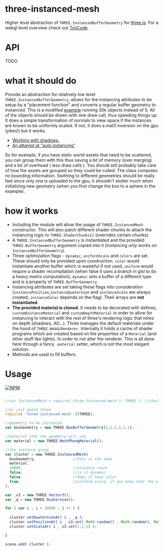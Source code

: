 # three-instanced-mesh

Higher level abstraction of `THREE.InstancedBufferGeometry` for [three.js](https://github.com/mrdoob/three.js/). For a webgl level overview check out [TojiCode](http://blog.tojicode.com/2013/07/webgl-instancing-with.html).

# API

TODO

# what it should do

Provide an abstraction for relatively low level `THREE.InstancedBufferGeometry`, allows for the instancing attributes to be setup by a "placement function" and converts a regular buffer geometry to instanced. This is a modified [example](http://dusanbosnjak.com/test/webGL/three-instanced-mesh/webgl_performance_doublesided.html) running 30k objects instead of 5. All of the objects should be drawn with one draw call, thus speeding things up. It does a simple transformation of normals to view space if the instances are known to be uniformly scaled. If not, it does a mat3 inversion on the gpu (yikes!) but it works. 

- [Working with shadows.](http://dusanbosnjak.com/test/webGL/three-instanced-mesh/webgl_instanced_mesh_v4.html)
- [An attampt at "auto instancing"](http://dusanbosnjak.com/test/webGL/three-auto-instancing/)

So for example, if you have static world assets that need to be scattered, you can group them with this thus saving a bit of memory (over merging) and a bit of overhead ( less draw calls ). You should still probably take care of how the assets are grouped so they could be culled. The class computes no bounding information. Swithing to different geometries should be really fast since only one is uploaded to the gpu, it shouldn't stutter much when initializing new geometry (when you first change the box to a sphere in the example).

# how it works

- Including the module will allow the usage of `THREE.InstancedMesh` constructor. This will also patch different shader chunks to attach the instancing logic to `THREE.ShaderChunks{}` (overrides certain chunks).
- A `THREE.InstancedBufferGeometry` is instantiated and the provided `THREE.BufferGeometry` argument copied into it (instancing only works on `InstancedBufferGeometry`).
- Three optimization flags - `dynamic`, `uniformScale` and `colors` are set. These should only be provided upon construction. `color` would instantiate another buffer which is wasteful if not used, `uniform` would require a shader recompilation (when false it uses a branch in glsl to do a heavy matrix computation), `dynamic` sets a buffer of a different type and is a property of `THREE.BufferGeometry`.
- Instancing attributes are set taking these flags into consideration (`instancePosition`,`instanceQuaternion` and `instanceScale` are always created, `instanceColor` depends on the flag). Their arrays are **not instantiated**.
- **The provided material is cloned.** It needs to be decorated with defines, `customDistanceMaterial` and `customDepthMaterial` in order to allow for instancing to interact with the rest of three's rendering logic that relies on depth (shadows, AO...). Three manages the default materials under the hood of `THREE.WebGLRenderer`. Internally it holds a cache of shader programs which are created based on the properties of a `Material` (and other stuff like lights). In order to not alter the renderer. This is all done here through a fancy `.material` setter, which is not the most elegant solution. 
- Methods are used to fill buffers. 


# Usage

[![NPM](https://nodei.co/npm/three-instanced-mesh.png)](https://npmjs.org/package/three-instanced-mesh)

```javascript

//var InstancedMesh = require('three-instanced-mesh')( THREE ); //should replace shaders on first call

//or just patch three
require( 'three-instanced-mesh' )(THREE);

//geometry to be instanced
var boxGeometry = new THREE.BoxBufferGeometry(2,2,2,1,1,1);

//material that the geometry will use
var material = new THREE.MeshPhongMaterial();

//the instance group
var cluster = new THREE.InstancedMesh( 
  boxGeometry,                 //this is the same 
  material, 
  10000,                       //instance count
  false,                       //is it dynamic
  false                        //does it have color
  true,                        //uniform scale, if you know that the placement function will not do a non-uniform scale, this will optimize the shader
);

var _v3 = new THREE.Vector3();
var _q = new THREE.Quaternion();

for ( var i ; i < 10000 ; i ++ ) {
  
  cluster.setQuaternionAt( i , _q );
  cluster.setPositionAt( i , v3.set( Math.random() , Math.random(), Math.random() ) );
  cluster.setScaleAt( i , v3.set(1,1,1) );

}

scene.add( cluster );
```


